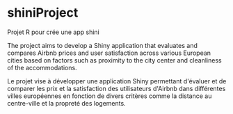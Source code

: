 # shiniProject
Projet R pour crée une app shini

The project aims to develop a Shiny application that evaluates and compares Airbnb prices and user satisfaction across various European cities based on factors such as proximity to the city center and cleanliness of the accommodations.

Le projet vise à développer une application Shiny permettant d'évaluer et de comparer les prix et la satisfaction des utilisateurs d'Airbnb dans différentes villes européennes en fonction de divers critères comme la distance au centre-ville et la propreté des logements.
